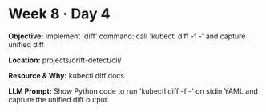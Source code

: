 # Week 8 · Day 4

**Objective:** Implement 'diff' command: call 'kubectl diff -f -' and capture unified diff

**Location:** projects/drift-detect/cli/

**Resource & Why:** kubectl diff docs

**LLM Prompt:** Show Python code to run 'kubectl diff -f -' on stdin YAML and capture the unified diff output.
